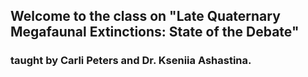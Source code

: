 ## Welcome to the class on "Late Quaternary Megafaunal Extinctions: State of the Debate"
### taught by Carli Peters and Dr. Kseniia Ashastina.
